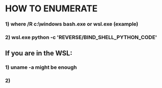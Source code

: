 # HOW TO ENUMERATE

### 1) where /R c:\windows bash.exe or wsl.exe (example)

### 2) wsl.exe python -c 'REVERSE/BIND_SHELL_PYTHON_CODE'

## If you are in the WSL:

### 1) uname -a might be enough 

### 2) 

